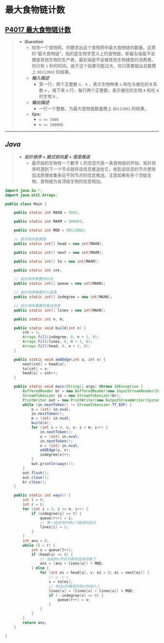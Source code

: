 # 最大食物链计数

## [P4017 最大食物链计数](https://www.luogu.com.cn/problem/P4017)

> - ***Question***
>   - 给你一个食物网，你要求出这个食物网中最大食物链的数量。这里的“最大食物链”，指的是生物学意义上的食物链，即最左端是不会捕食其他生物的生产者，最右端是不会被其他生物捕食的消费者。你只有 `1` 秒的时间。由于这个结果可能过大，你只需要输出总数模上 `80112002` 的结果。
>   - ***输入描述***
>     - 第一行，两个正整数 `n, m` ，表示生物种类 `n` 和吃与被吃的关系数 `m` 。接下来 `m` 行，每行两个正整数，表示被吃的生物 `A` 和吃 `A` 的生物 `B` 。
>   - ***输出描述***
>     - 一行一个整数，为最大食物链数量模上 `80112002` 的结果。
>   - ***tips:***
>     - `n <= 5000`
>     - `m <= 500000`

---

## *Java*

> - ***拓扑排序 + 链式前向星 + 信息推送***
>   - 最开始的生物有一个数字 `1` 的信息代表一条食物链的开始，拓扑排序时遇到下一个节点就将该信息推送给它，收到该信息的节点使用加法原理收集来自不同节点的信息推送，注意如果有多个顶级生物，食物链为各顶级生物的信息相加。

```java
import java.io.*;
import java.util.Arrays;

public class Main {

    public static int MAXN = 5001;

    public static int MAXM = 500001;

    public static int MOD = 80112002;

    // 链式前向星建图
    public static int[] head = new int[MAXN];

    public static int[] next = new int[MAXM];

    public static int[] to = new int[MAXM];

    public static int cnt;

    // 拓扑排序需要的队列
    public static int[] queue = new int[MAXN];

    // 拓扑排序需要的入度表
    public static int[] indegree = new int[MAXN];

    // 拓扑排序需要的推送信息
    public static int[] lines = new int[MAXN];

    public static int n, m;

    public static void build(int n) {
        cnt = 1;
        Arrays.fill(indegree, 0, n + 1, 0);
        Arrays.fill(lines, 0, n + 1, 0);
        Arrays.fill(head, 0, n + 1, 0);
    }

    public static void addEdge(int u, int v) {
        next[cnt] = head[u];
        to[cnt] = v;
        head[u] = cnt++;
    }

    public static void main(String[] args) throws IOException {
        BufferedReader br = new BufferedReader(new InputStreamReader(System.in));
        StreamTokenizer in = new StreamTokenizer(br);
        PrintWriter out = new PrintWriter(new OutputStreamWriter(System.out));
        while (in.nextToken() != StreamTokenizer.TT_EOF) {
            n = (int) in.nval;
            in.nextToken();
            m = (int) in.nval;
            build(n);
            for (int i = 0, u, v; i < m; i++) {
                in.nextToken();
                u = (int) in.nval;
                in.nextToken();
                v = (int) in.nval;
                addEdge(u, v);
                indegree[v]++;
            }
            out.println(ways());
        }
        out.flush();
        out.close();
        br.close();
    }

    public static int ways() {
        int l = 0;
        int r = 0;
        for (int i = 1; i <= n; i++) {
            if (indegree[i] == 0) {
                queue[r++] = i;
                // 第一级生物代表1个路径的起点
                lines[i] = 1;
            }
        }
        int ans = 0;
        while (l < r) {
            int u = queue[l++];
            if (head[u] == 0) {
                // 当前的u节点不再有后续邻居了
                ans = (ans + lines[u]) % MOD;
            } else {
                for (int ei = head[u], v; ei > 0; ei = next[ei]) {
                    // u -> v
                    v = to[ei];
                    // 到达u的路径加到v的统计上
                    lines[v] = (lines[v] + lines[u]) % MOD;
                    if (--indegree[v] == 0) {
                        queue[r++] = v;
                    }
                }
            }
        }
        return ans;
    }

}
```
